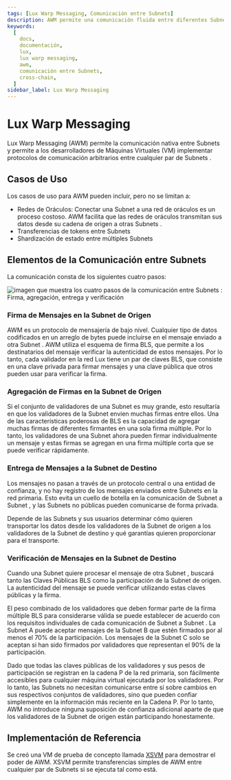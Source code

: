 ```yaml
---
tags: [Lux Warp Messaging, Comunicación entre Subnets]
description: AWM permite una comunicación fluida entre diferentes Subnets  en Lux, permitiendo a los desarrolladores establecer protocolos de comunicación personalizados.
keywords:
  [
    docs,
    documentación,
    lux,
    lux warp messaging,
    awm,
    comunicación entre Subnets,
    cross-chain,
  ]
sidebar_label: Lux Warp Messaging
---
```


# Lux Warp Messaging

Lux Warp Messaging (AWM) permite la comunicación nativa entre Subnets y permite a los desarrolladores de Máquinas Virtuales (VM) implementar protocolos de comunicación arbitrarios entre cualquier par de Subnets .

## Casos de Uso

Los casos de uso para AWM pueden incluir, pero no se limitan a:

- Redes de Oráculos: Conectar una Subnet a una red de oráculos es un proceso costoso. AWM facilita que las redes de oráculos transmitan sus datos desde su cadena de origen a otras Subnets .
- Transferencias de tokens entre Subnets
- Shardización de estado entre múltiples Subnets

## Elementos de la Comunicación entre Subnets

La comunicación consta de los siguientes cuatro pasos:

![imagen que muestra los cuatro pasos de la comunicación entre Subnets : Firma, agregación, entrega y verificación](/img/cross-subnet-communication.png)

### Firma de Mensajes en la Subnet de Origen

AWM es un protocolo de mensajería de bajo nivel. Cualquier tipo de datos codificados en un arreglo de bytes puede incluirse en el mensaje enviado a otra Subnet . AWM utiliza el esquema de firma BLS, que permite a los destinatarios del mensaje verificar la autenticidad de estos mensajes. Por lo tanto, cada validador en la red Lux tiene un par de claves BLS, que consiste en una clave privada para firmar mensajes y una clave pública que otros pueden usar para verificar la firma.

### Agregación de Firmas en la Subnet de Origen

Si el conjunto de validadores de una Subnet es muy grande, esto resultaría en que los validadores de la Subnet envíen muchas firmas entre ellos. Una de las características poderosas de BLS es la capacidad de agregar muchas firmas de diferentes firmantes en una sola firma múltiple. Por lo tanto, los validadores de una Subnet ahora pueden firmar individualmente un mensaje y estas firmas se agregan en una firma múltiple corta que se puede verificar rápidamente.

### Entrega de Mensajes a la Subnet de Destino

Los mensajes no pasan a través de un protocolo central o una entidad de confianza, y no hay registro de los mensajes enviados entre Subnets en la red primaria. Esto evita un cuello de botella en la comunicación de Subnet a Subnet , y las Subnets no públicas pueden comunicarse de forma privada.

Depende de las Subnets y sus usuarios determinar cómo quieren transportar los datos desde los validadores de la Subnet de origen a los validadores de la Subnet de destino y qué garantías quieren proporcionar para el transporte.

### Verificación de Mensajes en la Subnet de Destino

Cuando una Subnet quiere procesar el mensaje de otra Subnet , buscará tanto las Claves Públicas BLS como la participación de la Subnet de origen. La autenticidad del mensaje se puede verificar utilizando estas claves públicas y la firma.

El peso combinado de los validadores que deben formar parte de la firma múltiple BLS para considerarse válida se puede establecer de acuerdo con los requisitos individuales de cada comunicación de Subnet a Subnet . La Subnet A puede aceptar mensajes de la Subnet B que estén firmados por al menos el 70% de la participación. Los mensajes de la Subnet C solo se aceptan si han sido firmados por validadores que representan el 90% de la participación.

Dado que todas las claves públicas de los validadores y sus pesos de participación se registran en la cadena P de la red primaria, son fácilmente accesibles para cualquier máquina virtual ejecutada por los validadores. Por lo tanto, las Subnets no necesitan comunicarse entre sí sobre cambios en sus respectivos conjuntos de validadores, sino que pueden confiar simplemente en la información más reciente en la Cadena P. Por lo tanto, AWM no introduce ninguna suposición de confianza adicional aparte de que los validadores de la Subnet de origen están participando honestamente.

## Implementación de Referencia

Se creó una VM de prueba de concepto llamada [XSVM](https://github.com/luxdefi/xsvm) para demostrar el poder de AWM. XSVM permite transferencias simples de AWM entre cualquier par de Subnets si se ejecuta tal como está.
